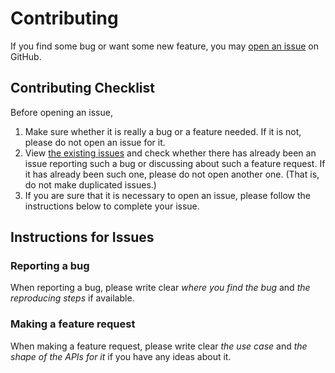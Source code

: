 # Contributing

If you find some bug or want some new feature, you may [open an issue](https://github.com/huang2002/hstore/issues/new) on GitHub.

## Contributing Checklist

Before opening an issue,

1. Make sure whether it is really a bug or a feature needed. If it is not, please do not open an issue for it.
2. View [the existing issues](https://github.com/huang2002/hstore/issues) and check whether there has already been an issue reporting such a bug or discussing about such a feature request. If it has already been such one, please do not open another one. (That is, do not make duplicated issues.)
3. If you are sure that it is necessary to open an issue, please follow the instructions below to complete your issue.

## Instructions for Issues

### Reporting a bug

When reporting a bug, please write clear *where you find the bug* and *the reproducing steps* if available.

### Making a feature request

When making a feature request, please write clear *the use case* and *the shape of the APIs for it* if you have any ideas about it.
